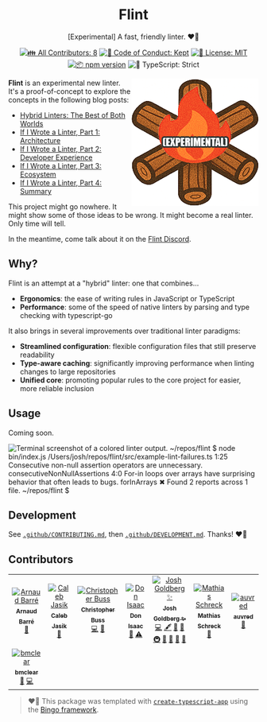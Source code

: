 <h1 align="center">Flint</h1>

<p align="center">
	[Experimental] A fast, friendly linter.
	❤️‍🔥
</p>

<p align="center">
	<!-- prettier-ignore-start -->
	<!-- ALL-CONTRIBUTORS-BADGE:START - Do not remove or modify this section -->
	<a href="#contributors" target="_blank"><img alt="👪 All Contributors: 8" src="https://img.shields.io/badge/%F0%9F%91%AA_all_contributors-8-21bb42.svg" /></a>
<!-- ALL-CONTRIBUTORS-BADGE:END -->
	<!-- prettier-ignore-end -->
	<a href="https://github.com/JoshuaKGoldberg/flint/blob/main/.github/CODE_OF_CONDUCT.md" target="_blank"><img alt="🤝 Code of Conduct: Kept" src="https://img.shields.io/badge/%F0%9F%A4%9D_code_of_conduct-kept-21bb42" /></a>
	<a href="https://github.com/JoshuaKGoldberg/flint/blob/main/LICENSE.md" target="_blank"><img alt="📝 License: MIT" src="https://img.shields.io/badge/%F0%9F%93%9D_license-MIT-21bb42.svg" /></a>
	<a href="http://npmjs.com/package/flint" target="_blank"><img alt="📦 npm version" src="https://img.shields.io/npm/v/flint?color=21bb42&label=%F0%9F%93%A6%20npm" /></a>
	<img alt="💪 TypeScript: Strict" src="https://img.shields.io/badge/%F0%9F%92%AA_typescript-strict-21bb42.svg" />
</p>

<img align="right" alt="Cartoon campfire - caption: (experimental)" src="docs/flint.png">

**Flint** is an experimental new linter.
It's a proof-of-concept to explore the concepts in the following blog posts:

- [Hybrid Linters: The Best of Both Worlds](https://www.joshuakgoldberg.com/blog/hybrid-linters-the-best-of-both-worlds)
- [If I Wrote a Linter, Part 1: Architecture](https://www.joshuakgoldberg.com/blog/if-i-wrote-a-linter-part-1-architecture)
- [If I Wrote a Linter, Part 2: Developer Experience](https://www.joshuakgoldberg.com/blog/if-i-wrote-a-linter-part-2-developer-experience)
- [If I Wrote a Linter, Part 3: Ecosystem](https://www.joshuakgoldberg.com/blog/if-i-wrote-a-linter-part-3-ecosystem)
- [If I Wrote a Linter, Part 4: Summary](https://www.joshuakgoldberg.com/blog/if-i-wrote-a-linter-part-4-summary)

This project might go nowhere.
It might show some of those ideas to be wrong.
It might become a real linter.
Only time will tell.

In the meantime, come talk about it on the [Flint Discord](https://discord.gg/cFK3RAUDhy).

## Why?

Flint is an attempt at a "hybrid" linter: one that combines...

- **Ergonomics**: the ease of writing rules in JavaScript or TypeScript
- **Performance**: some of the speed of native linters by parsing and type checking with typescript-go

It also brings in several improvements over traditional linter paradigms:

- **Streamlined configuration**: flexible configuration files that still preserve readability
- **Type-aware caching**: significantly improving performance when linting changes to large repositories
- **Unified core**: promoting popular rules to the core project for easier, more reliable inclusion

## Usage

Coming soon.

![Terminal screenshot of a colored linter output. ~/repos/flint $ node bin/index.js      /Users/josh/repos/flint/src/example-lint-failures.ts   1:25  Consecutive non-null assertion operators are unnecessary.                    consecutiveNonNullAssertions   4:0   For-in loops over arrays have surprising behavior that often leads to bugs.  forInArrays  ✖ Found 2 reports across 1 file. ~/repos/flint $ ](https://github.com/user-attachments/assets/f703224e-916f-442e-aa7b-bc2a16b6ad72)

## Development

See [`.github/CONTRIBUTING.md`](./.github/CONTRIBUTING.md), then [`.github/DEVELOPMENT.md`](./.github/DEVELOPMENT.md).
Thanks! ❤️‍🔥

## Contributors

<!-- spellchecker: disable -->
<!-- ALL-CONTRIBUTORS-LIST:START - Do not remove or modify this section -->
<!-- prettier-ignore-start -->
<!-- markdownlint-disable -->
<table>
  <tbody>
    <tr>
      <td align="center"><a href="https://github.com/ArnaudBarre"><img src="https://avatars.githubusercontent.com/u/14235743?v=4?s=100" width="100px;" alt="Arnaud Barré"/><br /><sub><b>Arnaud Barré</b></sub></a><br /><a href="#ideas-ArnaudBarre" title="Ideas, Planning, & Feedback">🤔</a></td>
      <td align="center"><a href="http://jasik.xyz"><img src="https://avatars.githubusercontent.com/u/10626596?v=4?s=100" width="100px;" alt="Caleb Jasik"/><br /><sub><b>Caleb Jasik</b></sub></a><br /><a href="https://github.com/JoshuaKGoldberg/flint/issues?q=author%3Ajasikpark" title="Bug reports">🐛</a></td>
      <td align="center"><a href="https://christopher-buss.gitbook.io/portfolio"><img src="https://avatars.githubusercontent.com/u/32301681?v=4?s=100" width="100px;" alt="Christopher Buss"/><br /><sub><b>Christopher Buss</b></sub></a><br /><a href="https://github.com/JoshuaKGoldberg/flint/commits?author=christopher-buss" title="Code">💻</a> <a href="https://github.com/JoshuaKGoldberg/flint/issues?q=author%3Achristopher-buss" title="Bug reports">🐛</a></td>
      <td align="center"><a href="https://donisaac.dev"><img src="https://avatars.githubusercontent.com/u/22823424?v=4?s=100" width="100px;" alt="Don Isaac"/><br /><sub><b>Don Isaac</b></sub></a><br /><a href="#maintenance-donisaac" title="Maintenance">🚧</a> <a href="https://github.com/JoshuaKGoldberg/flint/commits?author=donisaac" title="Tests">⚠️</a></td>
      <td align="center"><a href="http://www.joshuakgoldberg.com"><img src="https://avatars.githubusercontent.com/u/3335181?v=4?s=100" width="100px;" alt="Josh Goldberg ✨"/><br /><sub><b>Josh Goldberg ✨</b></sub></a><br /><a href="https://github.com/JoshuaKGoldberg/flint/commits?author=JoshuaKGoldberg" title="Code">💻</a> <a href="#content-JoshuaKGoldberg" title="Content">🖋</a> <a href="https://github.com/JoshuaKGoldberg/flint/commits?author=JoshuaKGoldberg" title="Documentation">📖</a> <a href="#ideas-JoshuaKGoldberg" title="Ideas, Planning, & Feedback">🤔</a> <a href="#infra-JoshuaKGoldberg" title="Infrastructure (Hosting, Build-Tools, etc)">🚇</a> <a href="#maintenance-JoshuaKGoldberg" title="Maintenance">🚧</a> <a href="#projectManagement-JoshuaKGoldberg" title="Project Management">📆</a> <a href="#tool-JoshuaKGoldberg" title="Tools">🔧</a> <a href="https://github.com/JoshuaKGoldberg/flint/issues?q=author%3AJoshuaKGoldberg" title="Bug reports">🐛</a></td>
      <td align="center"><a href="https://github.com/lo1tuma"><img src="https://avatars.githubusercontent.com/u/169170?v=4?s=100" width="100px;" alt="Mathias Schreck"/><br /><sub><b>Mathias Schreck</b></sub></a><br /><a href="https://github.com/JoshuaKGoldberg/flint/issues?q=author%3Alo1tuma" title="Bug reports">🐛</a></td>
      <td align="center"><a href="https://github.com/auvred"><img src="https://avatars.githubusercontent.com/u/61150013?v=4?s=100" width="100px;" alt="auvred"/><br /><sub><b>auvred</b></sub></a><br /><a href="https://github.com/JoshuaKGoldberg/flint/issues?q=author%3Aauvred" title="Bug reports">🐛</a></td>
    </tr>
    <tr>
      <td align="center"><a href="https://github.com/bmclear"><img src="https://avatars.githubusercontent.com/u/7715393?v=4?s=100" width="100px;" alt="bmclear"/><br /><sub><b>bmclear</b></sub></a><br /><a href="#maintenance-bmclear" title="Maintenance">🚧</a> <a href="https://github.com/JoshuaKGoldberg/flint/commits?author=bmclear" title="Code">💻</a></td>
    </tr>
  </tbody>
</table>

<!-- markdownlint-restore -->
<!-- prettier-ignore-end -->

<!-- ALL-CONTRIBUTORS-LIST:END -->
<!-- spellchecker: enable -->

> ❤️‍🔥 This package was templated with [`create-typescript-app`](https://github.com/JoshuaKGoldberg/create-typescript-app) using the [Bingo framework](https://create.bingo).
